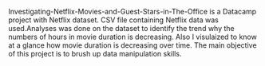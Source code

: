 Investigating-Netflix-Movies-and-Guest-Stars-in-The-Office is a Datacamp project with Netflix dataset.
CSV file containing Netflix data was used.Analyses was done on the dataset to identify the trend why the numbers of hours in movie duration is decreasing.
Also I visulaized to know at a glance how movie duration is decreasing over time. The main objective of this project is to brush up data manipulation skills.



